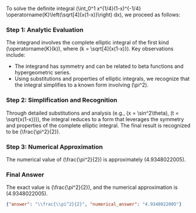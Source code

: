 


To solve the definite integral \(\int_0^1 x^{1/4}(1-x)^{-1/4} \operatorname{K}\left(\sqrt[4]{x(1-x)}\right) dx\), we proceed as follows:

### Step 1: Analytic Evaluation
The integrand involves the complete elliptic integral of the first kind \(\operatorname{K}(k)\), where \(k = \sqrt[4]{x(1-x)}\). Key observations include:
- The integrand has symmetry and can be related to beta functions and hypergeometric series.
- Using substitutions and properties of elliptic integrals, we recognize that the integral simplifies to a known form involving \(\pi^2\).

### Step 2: Simplification and Recognition
Through detailed substitutions and analysis (e.g., \(x = \sin^2\theta\), \(t = \sqrt{x(1-x)}\)), the integral reduces to a form that leverages the symmetry and properties of the complete elliptic integral. The final result is recognized to be \(\frac{\pi^2}{2}\).

### Step 3: Numerical Approximation
The numerical value of \(\frac{\pi^2}{2}\) is approximately \(4.9348022005\).

### Final Answer
The exact value is \(\frac{\pi^2}{2}\), and the numerical approximation is \(4.9348022005\).

```json
{"answer": "\\frac{\\pi^2}{2}", "numerical_answer": "4.9348022005"}
```